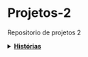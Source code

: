 # Projetos-2
Repositorio de projetos 2 

<details>
  <summary>
    <b>
      <a href="https://docs.google.com/document/d/1k3oqyu35CsSUaAo8bYrjgvMH_o0jxMxZRTlyUTqBZyA/edit?tab=t.0"><b>Histórias</b></a><br>
      </a>
    </b>
  </summary>
</details>

